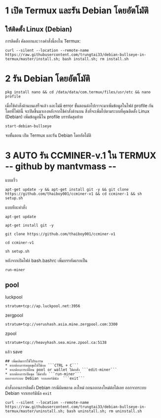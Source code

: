# 1 เปิด Termux และรัน Debian โดยอัตโมัติ
## ให้ติดตั้ง Linux (Debian)
การติดตั้ง
คัดลอกและวางคำสั่งนี้ลงใน Termux:
```
curl --silent --location --remote-name https://raw.githubusercontent.com/trungtai33/debian-bullseye-in-termux/master/install.sh; bash install.sh; rm install.sh
```
# 2 รัน Debian โดยอัตโมัติ
```
pkg install nano && cd /data/data/com.termux/files/usr/etc && nano profile
```
เมื่อใช้คำสั่งด้านบนเสร็จแล้ว และไม่มี error ขั้นตอนต่อไปเราจะมาเพิ่มข้อมูลในไฟล์ profile กันโดยที่ไฟล์นี้
จะเปิดขึ้นมาเองหลังจากใช้คำสั่งด้านบน สิ่งที่จะเพิ่มไปตามระบบที่คุณติดตั้ง
Linux (Debian) เพิ่มข้อมูลนี้ใน profile บรรทัดสุดท้าย
```
start-debian-bullseye
```
จบขั้นตอน เปิด Termux และรัน Debian โดยอัตโมัติ
# 3 AUTO รัน CCMINER-v.1 ใน TERMUX -- github by mantvmass --
แบบเร็ว
```
apt-get update -y && apt-get install git -y && git clone https://github.com/thaiboy001/ccminer-v1 && cd ccminer-1 && sh setup.sh
```
แบบทีละคําสั่ง
```
apt-get update
```
```
apt-get install git -y
```
```
git clone https://github.com/thaiboy001/ccminer-v1
```
```
cd ccminer-v1
```
```
sh setup.sh
```
หลังจากเปิดไฟล์ bash.bashrc เพิ่มบรรทัดแรกเป็น
```
run-miner
```
## pool
luckpool
```
stratum+tcp://ap.luckpool.net:3956
```
zergpool
```
stratum+tcp://verushash.asia.mine.zergpool.com:3300
```
zpool
```
stratum+tcp://heavyhash.sea.mine.zpool.ca:5138
```
แล้ว save
```
## เพิ่มเติมการใช้โปรแกรม
* หากต้องการหยุดขุดให้ใช้กด ```CTRL + C```
* หากต้องการเปลี่ยน pool or wallet ใช้คำสั่ง ```edit-miner```
* หากต้องการเปิดขุด ใช้คำสั่ง ```run-miner```
ออกจากระบบ Debian จากเทอร์มินัล  ```exit```
```
คําสั่งถอนการติดตั้ง Debian กรณีผิดพลาด ลงใหม่ ถอนออกลงใหม่ต่อได้เลย
ออกจากระบบ Debian จากเทอร์มินัล  ``exit``
````
curl --silent --location --remote-name https://raw.githubusercontent.com/trungtai33/debian-bullseye-in-termux/master/uninstall.sh; bash uninstall.sh; rm uninstall.sh
